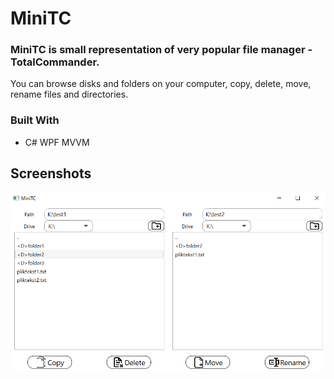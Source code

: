 # MiniTC

### MiniTC is small representation of very popular file manager - TotalCommander.
You can browse disks and folders on your computer, copy, delete, move, rename files and directories.

### Built With

* C# WPF MVVM

## Screenshots
![Screenshot](readmecontent/app.png)
